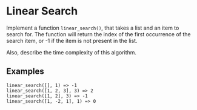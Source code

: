 # Linear Search

Implement a function `linear_search()`, that takes a list and an item to search for.
The function will return the index of the first occurrence of the search item, or -1 if the item
is not present in the list.

Also, describe the time complexity of this algorithm.

## Examples

```
linear_search([], 1) => -1
linear_search([1, 2, 3], 3) => 2
linear_search([1, 2], 3) => -1
linear_search([1, -2, 1], 1) => 0
```
